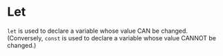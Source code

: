 # Let

`let` is used to declare a variable whose value CAN be changed. (Conversely, `const` is used to declare a variable whose value CANNOT be changed.)